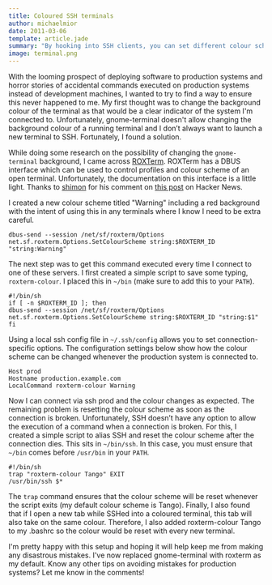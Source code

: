 ```yaml
---
title: Coloured SSH terminals
author: michaelmior
date: 2011-03-06
template: article.jade
summary: "By hooking into SSH clients, you can set different colour schemes per host in your terminal to make it clear where you're connected to."
image: terminal.png
---
```


With the looming prospect of deploying software to production systems and horror stories of accidental commands executed on production systems instead of development machines, I wanted to try to find a way to ensure this never happened to me.
My first thought was to change the background colour of the terminal as that would be a clear indicator of the system I'm connected to.
Unfortunately, gnome-terminal doesn't allow changing the background colour of a running terminal and I don’t always want to launch a new terminal to SSH.
Fortunately, I found a solution.

While doing some research on the possibility of changing the `gnome-terminal` background, I came across [ROXTerm](http://roxterm.sourceforge.net/).
ROXTerm has a DBUS interface which can be used to control profiles and colour scheme of an open terminal.
Unfortunately, the documentation on this interface is a little light.
Thanks to [shimon](http://news.ycombinator.com/user?id=shimon) for his comment on [this post](http://news.ycombinator.com/item?id=2089159) on Hacker News.

I created a new colour scheme titled "Warning" including a red background with the intent of using this in any terminals where I know I need to be extra careful.

~~~ text
dbus-send --session /net/sf/roxterm/Options net.sf.roxterm.Options.SetColourScheme string:$ROXTERM_ID "string:Warning"
~~~

The next step was to get this command executed every time I connect to one of these servers.
I first created a simple script to save some typing, `roxterm-colour`. I placed this in `~/bin` (make sure to add this to your `PATH`).

~~~ text
#!/bin/sh
if [ -n $ROXTERM_ID ]; then
dbus-send --session /net/sf/roxterm/Options net.sf.roxterm.Options.SetColourScheme string:$ROXTERM_ID "string:$1"
fi
~~~

Using a local ssh config file in `~/.ssh/config` allows you to set connection-specific options.
The configuration settings below show how the colour scheme can be changed whenever the production system is connected to.

~~~ text
Host prod
Hostname production.example.com
LocalCommand roxterm-colour Warning
~~~

Now I can connect via ssh prod and the colour changes as expected.
The remaining problem is resetting the colour scheme as soon as the connection is broken.
Unfortunately, SSH doesn’t have any option to allow the execution of a command when a connection is broken.
For this, I created a simple script to alias SSH and reset the colour scheme after the connection dies.
This sits in `~/bin/ssh`. In this case, you must ensure that `~/bin` comes before `/usr/bin` in your `PATH`.

~~~ text
#!/bin/sh
trap "roxterm-colour Tango" EXIT
/usr/bin/ssh $*
~~~

The `trap` command ensures that the colour scheme will be reset whenever the script exits (my default colour scheme is Tango).
Finally, I also found that if I open a new tab while SSHed into a coloured terminal, this tab will also take on the same colour.
Therefore, I also added roxterm-colour Tango to my .bashrc so the colour would be reset with every new terminal.

I'm pretty happy with this setup and hoping it will help keep me from making any disastrous mistakes.
I've now replaced gnome-terminal with roxterm as my default.
Know any other tips on avoiding mistakes for production systems?
Let me know in the comments!
